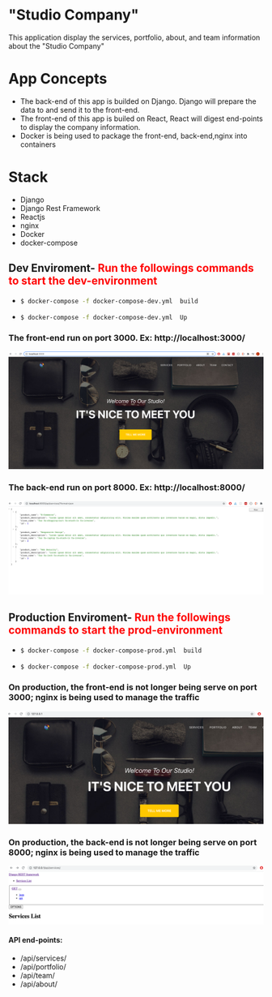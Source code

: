 # "Studio Company"
This application display the services, portfolio, about, and team information about the "Studio Company"




# App Concepts
<ul>
<li>The back-end of this app is builded on Django. Django will prepare the data to and send it to the front-end.</li>
<li>The front-end of this app is builed on React, React will digest end-points  to display the company information.  </li>
<li> Docker is being used to package the front-end, back-end,nginx  into containers </li>
</ul>

# Stack
<ul>

<li>Django</li>
<li>Django Rest Framework </li>
<li>Reactjs </li>
<li>nginx </li>
<li>Docker</li>
<li>docker-compose</li>

</ul>


## Dev Enviroment- <b style='color:red'>Run the followings commands  to start the dev-environment</b>
<ul>
<li>
 
```bash
$ docker-compose -f docker-compose-dev.yml  build
```
</li>
<li>
 
```bash
$ docker-compose -f docker-compose-dev.yml  Up
```
</li>
</ul>


### The front-end run on port 3000. Ex: http://localhost:3000/
![Alt text](frontend/client/src/assets/dev_front.png "Home" )


### The back-end run on port 8000. Ex: http://localhost:8000/
![Alt text](frontend/client/src/assets/dev_back.png "Home" )
 

 ## Production Enviroment- <b style='color:red'>Run the followings commands  to start the prod-environment</b>
<ul>
<li>
 
```bash
$ docker-compose -f docker-compose-prod.yml  build
```
</li>
<li>
 
```bash
$ docker-compose -f docker-compose-prod.yml  Up
```
</li>
</ul>


### On production, the front-end is not longer being serve on port 3000; nginx is being used to manage the traffic
![Alt text](frontend/client/src/assets/prod_front.png "Home" )


### On production, the back-end is not longer being serve on port 8000; nginx is being used to manage the traffic
![Alt text](frontend/client/src/assets/prod_back.png "Home" )








####  API end-points:
<ul>
<li>/api/services/</li>
<li>/api/portfolio/</li>
<li>/api/team/</li>
<li>/api/about/</li>
</ul>
